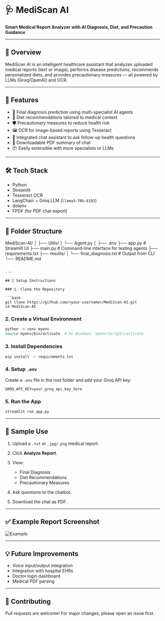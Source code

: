 
# 🩺 MediScan AI

**Smart Medical Report Analyzer with AI Diagnosis, Diet, and Precaution Guidance**

---

## 📌 Overview

MediScan AI is an intelligent healthcare assistant that analyzes uploaded medical reports (text or image), performs disease predictions, recommends personalized diets, and provides precautionary measures — all powered by LLMs (Groq/OpenAI) and OCR.

---

## 🚀 Features

- 🧠 Final diagnosis prediction using multi-specialist AI agents
- 🥗 Diet recommendations tailored to medical context
- 🛡️ Precautionary measures to reduce health risk
- 🖼️ OCR for image-based reports using Tesseract
- 💬 Integrated chat assistant to ask follow-up health questions
- 📄 Downloadable PDF summary of chat
- 📦 Easily extensible with more specialists or LLMs

---

## 🛠️ Tech Stack

- Python
- Streamlit
- Tesseract OCR
- LangChain + Groq LLM (`llama3-70b-8192`)
- dotenv
- FPDF (for PDF chat export)

---

## 📁 Folder Structure

MediScan-AI/
│
├── Utils/
│   └── Agent.py
│
├── .env
├── app.py                 # Streamlit UI
├── main.py                # Command-line interface for testing agents
├── requirements.txt
├── results/
│   └── final_diagnosis.txt  # Output from CLI
└── README.md

````

---

## 🔧 Setup Instructions

### 1. Clone the Repository

```bash
git clone https://github.com/<your-username>/MediScan-AI.git
cd MediScan-AI
````

### 2. Create a Virtual Environment

```bash
python -m venv myenv
source myenv/bin/activate  # On Windows: myenv\Scripts\activate
```

### 3. Install Dependencies

```bash
pip install -r requirements.txt
```

### 4. Setup `.env`

Create a `.env` file in the root folder and add your Groq API key:

```
GROQ_API_KEY=your_groq_api_key_here
```

### 5. Run the App

```bash
streamlit run app.py
```

---

## 🧪 Sample Use

1. Upload a `.txt` or `.jpg/.png` medical report.
2. Click **Analyze Report**.
3. View:

   * Final Diagnosis
   * Diet Recommendations
   * Precautionary Measures
4. Ask questions to the chatbot.
5. Download the chat as PDF.

---

## ✅ Example Report Screenshot

![Example](assets/example_screenshot.png)

---

## 💡 Future Improvements

* Voice input/output integration
* Integration with hospital EHRs
* Doctor login dashboard
* Medical PDF parsing

---

## 🤝 Contributing

Pull requests are welcome! For major changes, please open an issue first.
